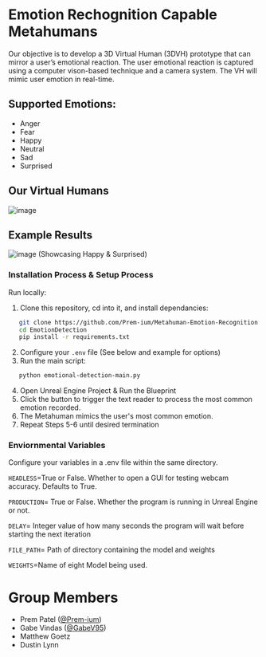 # Emotion Rechognition Capable Metahumans
Our objective is to develop a 3D Virtual Human (3DVH) prototype that can mirror a user’s emotional reaction. The user emotional reaction is captured using a computer vison-based technique and a camera system.  The VH will mimic user emotion in real-time.

## Supported Emotions:
- Anger
- Fear
- Happy
- Neutral
- Sad
- Surprised

## Our Virtual Humans
![image](https://user-images.githubusercontent.com/80719066/229881331-faa04b08-8524-4901-9398-e8b927542c98.png)
## Example Results 
![image](https://user-images.githubusercontent.com/80719066/229880499-9b973ded-d2ea-453f-8590-f873696ad039.png)
(Showcasing Happy & Surprised)

### Installation Process & Setup Process
Run locally:
1. Clone this repository, cd into it, and install dependancies:
```sh
   git clone https://github.com/Prem-ium/Metahuman-Emotion-Recognition.git
   cd EmotionDetection
   pip install -r requirements.txt
   ```
2. Configure your `.env` file (See below and example for options)
3. Run the main script:
```sh
   python emotional-detection-main.py
```
4. Open Unreal Engine Project & Run the Blueprint
5. Click the button to trigger the text reader to process the most common emotion recorded.
6. The Metahuman mimics the user's most common emotion.
7. Repeat Steps 5-6 until desired termination

### Enviornmental Variables
Configure your variables in a .env file within the same directory.

`HEADLESS`=True or False. Whether to open a GUI for testing webcam accuracy. Defaults to True.

`PRODUCTION`= True or False. Whether the program is running in Unreal Engine or not.

`DELAY`= Integer value of how many seconds the program will wait before starting the next iteration

`FILE_PATH`= Path of directory containing the model and weights

`WEIGHTS`=Name of eight Model being used.

# Group Members
- Prem Patel ([@Prem-ium](https://github.com/Prem-ium))
- Gabe Vindas ([@GabeV95](https://github.com/GabeV95))
- Matthew Goetz
- Dustin Lynn
